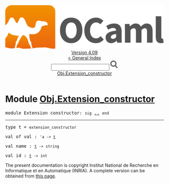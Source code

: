 <!-- ((! set title API !)) ((! set documentation !)) ((! set api !)) ((! set nobreadcrumb !)) -->
<div class="api"><header><nav class="toc brand"><a class="brand" href="https://ocaml.org/"><img src="colour-logo-gray.svg" class="svg" alt="OCaml"></a></nav><nav class="toc"><div class="toc_version"><a href="/docs" id="version-select">Version 4.09</a></div><a href="index.html">&lt; General Index</a><div class="api_search"><input type="text" name="apisearch" id="api_search" oninput="mySearch(false);" onkeypress="this.oninput();" onclick="this.oninput();" onpaste="this.oninput();">
<img src="search_icon.svg" alt="Search" class="svg" onclick="mySearch(false)"></div>
<div id="search_results"></div><div class="toc_title"><a href="#top">Obj.Extension_constructor</a></div><ul></ul></nav></header>

<h1>Module <a href="type_Obj.Extension_constructor.html">Obj.Extension_constructor</a></h1>

<pre><span id="MODULEExtension_constructor"><span class="keyword">module</span> Extension_constructor</span>: <code class="code"><span class="keyword">sig</span></code> <a href="Obj.Extension_constructor.html">..</a> <code class="code"><span class="keyword">end</span></code></pre><hr width="100%">

<pre><span id="TYPEt"><span class="keyword">type</span> <code class="type"></code>t</span> = <code class="type">extension_constructor</code> </pre>


<pre><span id="VALof_val"><span class="keyword">val</span> of_val</span> : <code class="type">'a -&gt; <a href="Obj.Extension_constructor.html#TYPEt">t</a></code></pre>
<pre><span id="VALname"><span class="keyword">val</span> name</span> : <code class="type"><a href="Obj.Extension_constructor.html#TYPEt">t</a> -&gt; string</code></pre>
<pre><span id="VALid"><span class="keyword">val</span> id</span> : <code class="type"><a href="Obj.Extension_constructor.html#TYPEt">t</a> -&gt; int</code></pre>
<div class="copyright">The present documentation is copyright Institut National de Recherche en Informatique et en Automatique (INRIA). A complete version can be obtained from <a href="http://caml.inria.fr/pub/docs/manual-ocaml/">this page</a>.</div></div>
